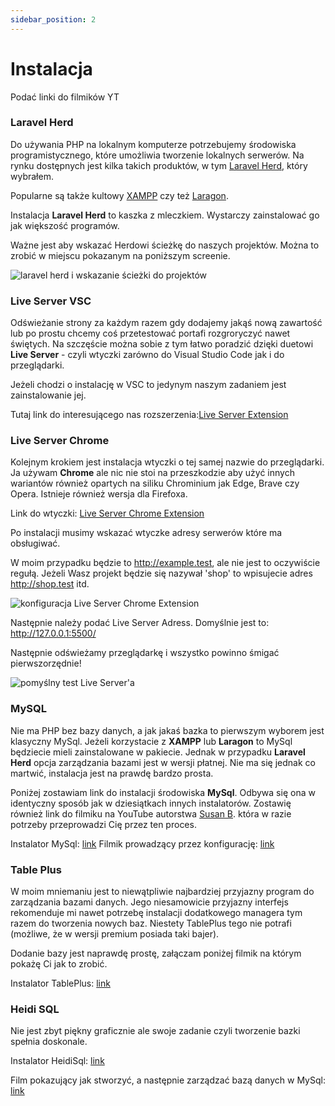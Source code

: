 ```yaml
---
sidebar_position: 2
---
```



# Instalacja

Podać linki do filmików YT

### Laravel Herd

Do używania PHP na lokalnym komputerze potrzebujemy środowiska programistycznego, które umożliwia tworzenie lokalnych serwerów. Na rynku dostępnych jest kilka takich produktów, w tym [Laravel Herd](https://herd.laravel.com/windows), który wybrałem. 

Popularne są także kultowy [XAMPP](https://www.apachefriends.org/pl/index.html) czy też [Laragon](https://www.apachefriends.org/pl/index.html).

Instalacja **Laravel Herd** to kaszka z mleczkiem. Wystarczy zainstalować go jak większość programów.

Ważne jest aby wskazać Herdowi ścieżkę do naszych projektów. Można to zrobić w miejscu pokazanym na poniższym screenie. 

![laravel herd i wskazanie ścieżki do projektów](/img/php/herd.webp)

### Live Server VSC

Odświeżanie strony za każdym razem gdy dodajemy jakąś nową zawartość lub po prostu chcemy coś przetestować portafi rozgroryczyć nawet świętych. Na szczęście można sobie z tym łatwo poradzić dzięki duetowi **Live Server** - czyli wtyczki zarówno do Visual Studio Code jak i do przeglądarki.

Jeżeli chodzi o instalację w VSC to jedynym naszym zadaniem jest zainstalowanie jej.

Tutaj link do interesującego nas rozszerzenia:[Live Server Extension]( https://marketplace.visualstudio.com/items?itemName=ritwickdey.LiveServer)

### Live Server Chrome

Kolejnym krokiem jest instalacja wtyczki o tej samej nazwie do przeglądarki. Ja używam **Chrome** ale nic nie stoi na przeszkodzie aby użyć innych wariantów również opartych na siliku Chrominium jak Edge, Brave czy Opera. Istnieje również wersja dla Firefoxa.

Link do wtyczki: [Live Server Chrome Extension]( https://chromewebstore.google.com/detail/live-server-web-extension/fiegdmejfepffgpnejdinekhfieaogmj?pli=1)

Po instalacji musimy wskazać wtyczke adresy serwerów które ma obsługiwać.

W moim przypadku będzie to http://example.test, ale nie jest to oczywiście regułą. Jeżeli Wasz projekt będzie się nazywał 'shop' to wpisujecie adres http://shop.test itd.

![konfiguracja Live Server Chrome Extension](/img/php/lse.webp)

Następnie należy podać Live Server Adress. Domyślnie jest to: http://127.0.0.1:5500/

Następnie odświeżamy przeglądarkę i wszystko powinno śmigać pierwszorzędnie!

![pomyślny test Live Server'a](/img/php/ls.gif)

### MySQL

Nie ma PHP bez bazy danych, a jak jakaś bazka to pierwszym wyborem jest klasyczny MySql. Jeżeli korzystacie z **XAMPP** lub **Laragon** to MySql będziecie mieli zainstalowane w pakiecie. Jednak w przypadku **Laravel Herd** opcja zarządzania bazami jest w wersji płatnej. Nie ma się jednak co martwić, instalacja jest na prawdę bardzo prosta. 

Poniżej zostawiam link do instalacji środowiska **MySql**. Odbywa się ona w identyczny sposób jak w dziesiątkach innych instalatorów. Zostawię również link do filmiku na YouTube autorstwa [Susan B](https://www.youtube.com/@codewithsusan). która w razie potrzeby przeprowadzi Cię przez ten proces.

Instalator MySql: [link](https://www.mysql.com/downloads/installator/)
Filmik prowadzący przez konfigurację: [link](https://www.youtube.com/watch?v=9qVyrVNKYhQ&t=661s&ab_channel=SusanB.)

### Table Plus

W moim mniemaniu jest to niewątpliwie najbardziej przyjazny program do zarządzania bazami danych. Jego niesamowicie przyjazny interfejs rekomenduje mi nawet potrzebę instalacji dodatkowego managera tym razem do tworzenia nowych baz. Niestety TablePlus tego nie potrafi (możliwe, że w wersji premium posiada taki bajer).

Dodanie bazy jest naprawdę prostę, załączam poniżej filmik na którym pokażę Ci jak to zrobić.

Instalator TablePlus: [link](https://tableplus.com/)

### Heidi SQL

Nie jest zbyt piękny graficznie ale swoje zadanie czyli tworzenie bazki spełnia doskonale. 

Instalator HeidiSql: [link](https://www.heidisql.com/)

Film pokazujący jak stworzyć, a następnie zarządzać bazą danych w MySql:  [link](https://www.youtube.com/watch?v=4GD44r8y9Bc&t=716s&ab_channel=MarekGacek)